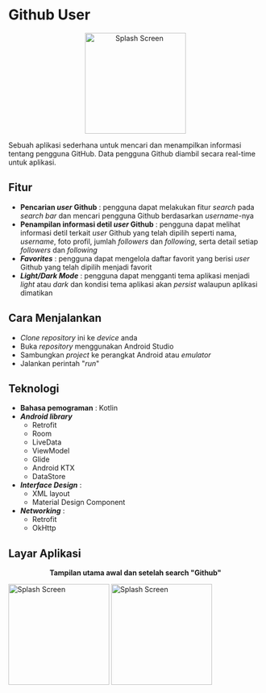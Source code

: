 # Github User
<p align="center">
<img src="https://i.ibb.co/MDsbMn7/Screenshot-2024-03-29-at-12-34-23.png" alt="Splash Screen" width="200"/>
</p>
Sebuah aplikasi sederhana untuk mencari dan menampilkan informasi tentang pengguna GitHub. Data pengguna Github diambil secara real-time untuk aplikasi.

## Fitur
- **Pencarian *user* Github** : pengguna dapat melakukan fitur *search* pada *search bar* dan mencari pengguna Github berdasarkan *username*-nya
- **Penampilan informasi detil *user* Github** : pengguna dapat melihat informasi detil terkait *user* Github yang telah dipilih seperti nama, *username*, foto profil, jumlah *followers* dan *following*, serta detail setiap *followers* dan *following*
- ***Favorites*** : pengguna dapat mengelola daftar favorit yang berisi *user* Github yang telah dipilih menjadi favorit
- ***Light/Dark Mode*** : pengguna dapat mengganti tema aplikasi menjadi *light* atau *dark* dan kondisi tema aplikasi akan *persist* walaupun aplikasi dimatikan

## Cara Menjalankan
- *Clone repository* ini ke *device* anda
- Buka *repository* menggunakan Android Studio
- Sambungkan *project* ke perangkat Android atau *emulator*
- Jalankan perintah "*run*"

## Teknologi
- **Bahasa pemograman** : Kotlin
- ***Android library***
  - Retrofit
  - Room
  - LiveData
  - ViewModel
  - Glide
  - Android KTX
  - DataStore
- ***Interface Design*** : 
  - XML layout
  - Material Design Component
- ***Networking*** : 
  - Retrofit
  - OkHttp

## Layar Aplikasi
<p align="center">
     <b>Tampilan utama awal dan setelah search "Github"</b>
</p>
<p float="center">
  <img src="https://i.ibb.co/MpX6FCz/Screenshot-2024-03-29-at-12-39-57.png" alt="Splash Screen" width="200"/>
  <img src="https://i.ibb.co/54n66Jj/Screenshot-2024-03-29-at-12-42-02.png" alt="Splash Screen" width="200"/>
</p>
